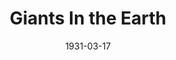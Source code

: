 ---
title: Giants In the Earth
date: 1931-03-17
closing_date:
layout: productions
featured_image:
image_caption:
image_credit:
playbill:
Theatre: Theatre Jacksonville
cast:
- Beret: Birsa Shepard
- Aslak Tjome: Charleston Kennedy
- Briget: Daisy Bowden Stephens
- Per Hansa: Gordon McCauley
- Mrs. Tjome: Janet Williams
- Kjersti: Julia C. Tyler
- Sorina: Louise Twitty
- Ola:
  - Lindley Marron
  - Oscar Landgren
- Henry Solum: Sherwood Smith
- Hans Olsa: Stokes Perry
- Tonseten: Harry Lewis Jr.
- Minister: Joseph Marron
crew:
- Director: Frank F. Kells
- Staging: Dick Grether
- Staging Assistant: Cliffard Lowe
- Props: Marguerite Chiasson
understudies:
orchestra:
external_links:
---